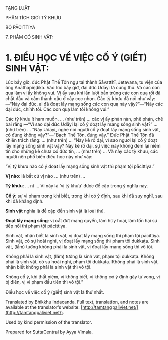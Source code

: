  

TẠNG LUẬT

PHÂN TÍCH GIỚI TỲ KHƯU

BỘ PĀCITTIYA

7\. PHẨM CÓ SINH VẬT:

# 1\. ĐIỀU HỌC VỀ VIỆC CỐ Ý (GIẾT) SINH VẬT:

Lúc bấy giờ, đức Phật Thế Tôn ngự tại thành Sāvatthī, Jetavana, tu viện của ông Anāthapiṇḍika. Vào lúc bấy giờ, đại đức Udāyi là cung thủ. Và các con quạ làm vị ấy không vui. Vị ấy sau khi lần lượt bắn trúng các con quạ rồi đã chặt đầu và cắm thành xâu ở cây cọc nhọn. Các tỳ khưu đã nói như vầy:—“Này đại đức, ai đã đoạt lấy mạng sống các con quạ này vậy?”—“Này các đại đức, chính tôi. Các con quạ làm tôi không vui.”

Các tỳ khưu ít ham muốn, … (như trên) … các vị ấy phàn nàn, phê phán, chê bai rằng:—“Vì sao đại đức Udāyi lại cố ý đoạt lấy mạng sống sinh vật?” … (như trên) … “Này Udāyi, nghe nói ngươi cố ý đoạt lấy mạng sống sinh vật, có đúng không vậy?”—“Bạch Thế Tôn, đúng vậy.” Đức Phật Thế Tôn đã khiển trách rằng: … (như trên) … “Này kẻ rồ dại, vì sao ngươi lại cố ý đoạt lấy mạng sống sinh vật vậy? Này kẻ rồ dại, sự việc này không đem lại niềm tin cho những kẻ chưa có đức tin, … (như trên) … Và này các tỳ khưu, các ngươi nên phổ biến điều học này như vầy:

“Vị tỳ khưu nào cố ý đoạt lấy mạng sống sinh vật thì phạm tội pācittiya.”

**Vị nào**: là bất cứ vị nào … (như trên) …

**Tỳ khưu**: … nt … Vị này là ‘vị tỳ khưu’ được đề cập trong ý nghĩa này.

**Cố ý**: sự vi phạm trong khi biết, trong khi có ý định, sau khi đã suy nghĩ, sau khi đã khẳng định.

**Sinh vật** nghĩa là đề cập đến sinh vật là loài thú.

**Đoạt lấy mạng sống**: vị cắt đứt mạng quyền, làm hủy hoại, làm tổn hại sự tiếp nối thì phạm tội pācittiya.

Sinh vật, nhận biết là sinh vật, vị đoạt lấy mạng sống thì phạm tội pācittiya. Sinh vật, có sự hoài nghi, vị đoạt lấy mạng sống thì phạm tội dukkaṭa. Sinh vật, (lầm) tưởng không phải là sinh vật, vị đoạt lấy mạng sống thì vô tội.

Không phải là sinh vật, (lầm) tưởng là sinh vật, phạm tội dukkaṭa. Không phải là sinh vật, có sự hoài nghi, phạm tội dukkaṭa. Không phải là sinh vật, nhận biết không phải là sinh vật thì vô tội.

Không cố ý, khi thất niệm, vị không biết, vị không có ý định gây tử vong, vị bị điên, vị vi phạm đầu tiên thì vô tội.”

Điều học về việc cố ý (giết) sinh vật là thứ nhất.

Translated by Bhikkhu Indacanda. Full text, translation, and notes are available at the translator’s website: [http://tamtangpaliviet.net/](http://tamtangpaliviet.net/).

Used by kind permission of the translator.

Prepared for SuttaCentral by Ayya Vimala.